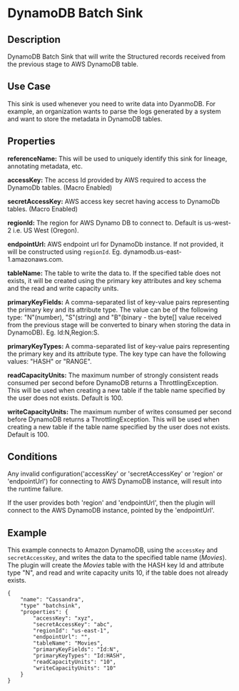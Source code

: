 # DynamoDB Batch Sink


Description
-----------
DynamoDB Batch Sink that will write the Structured records received from the previous stage to AWS DynamoDB table.


Use Case
--------
This sink is used whenever you need to write data into DyanmoDB.
For example, an organization wants to parse the logs generated by a system and want to store the metadata in
DynamoDB tables.


Properties
----------
**referenceName:** This will be used to uniquely identify this sink for lineage, annotating metadata, etc.

**accessKey:** The access Id provided by AWS required to access the DynamoDb tables. (Macro Enabled)

**secretAccessKey:** AWS access key secret having access to DynamoDb tables. (Macro Enabled)

**regionId:** The region for AWS Dynamo DB to connect to. Default is us-west-2 i.e. US West (Oregon).

**endpointUrl:** AWS endpoint url for DynamoDb instance. If not provided, it will be constructed using ``regionId``.
Eg. dynamodb.us-east-1.amazonaws.com.

**tableName:** The table to write the data to. If the specified table does not exists, it will be created using the
primary key attributes and key schema and the read and write capacity units.

**primaryKeyFields:** A comma-separated list of key-value pairs representing the primary key and its attribute type.
The value can be of the following type: "N"(number), "S"(string) and "B"(binary - the byte[] value received from the
previous stage will be converted to binary when storing the data in DynamoDB). Eg. Id:N,Region:S.

**primaryKeyTypes:** A comma-separated list of key-value pairs representing the primary key and its attribute type.
The key type can have the following values: "HASH" or "RANGE".

**readCapacityUnits:** The maximum number of strongly consistent reads consumed per second before DynamoDB returns a
ThrottlingException. This will be used when creating a new table if the table name specified by the user does not exists.
Default is 100.

**writeCapacityUnits:** The maximum number of writes consumed per second before DynamoDB returns a ThrottlingException.
This will be used when creating a new table if the table name specified by the user does not exists. Default is 100.


Conditions
----------
Any invalid configuration('accessKey' or 'secretAccessKey' or 'region' or 'endpointUrl') for connecting to AWS DynamoDB
instance, will result into the runtime failure.

If the user provides both 'region' and 'endpointUrl', then the plugin will connect to the AWS DynamoDB instance,
pointed by the 'endpointUrl'.


Example
-------
This example connects to Amazon DynamoDB, using the ``accessKey`` and ``secretAccessKey``, and writes the data to
the specified table name (*Movies*). The plugin will create the *Movies* table with the HASH key Id and attribute type "N",
and read and write capacity units 10, if the table does not already exists.

    {
        "name": "Cassandra",
        "type" "batchsink",
        "properties": {
            "accessKey": "xyz",
            "secretAccessKey": "abc",
            "regionId": "us-east-1",
            "endpointUrl": "",
            "tableName": "Movies",
            "primaryKeyFields": "Id:N",
            "primaryKeyTypes": "Id:HASH",
            "readCapacityUnits": "10",
            "writeCapacityUnits": "10"
        }
    }
